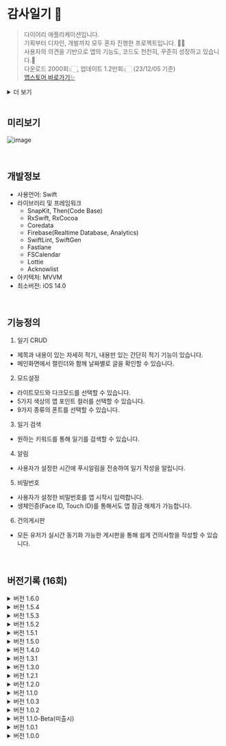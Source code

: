 # 감사일기 📝
> 다이어리 애플리케이션입니다.</br>
> 기획부터 디자인, 개발까지 모두 혼자 진행한 프로젝트입니다. 🙏🏻 </br>
> 사용자의 의견을 기반으로 앱의 기능도, 코드도 천천히, 꾸준히 성장하고 있습니다.🥹 </br>
> 다운로드 2000회👆🏻, 업데이트 1.2만회👆🏻 (23/12/05 기준) </br>
> [앱스토어 바로가기✨](https://apps.apple.com/kr/app/%EC%98%A4%EB%8A%98%EB%8F%84-%EA%B0%90%EC%82%AC%EC%9D%BC%EA%B8%B0/id6443505485)

<details>
<summary>더 보기</summary>
<img width="1142" alt="image" src="https://github.com/hililyy/thanks-diary/assets/76806444/837fbbee-8428-4cce-9329-e6178f4075f8">
  <img width="1117" alt="image" src="https://github.com/hililyy/thanks-diary/assets/76806444/9b51e8d8-614d-42f6-94ce-e890918a207d">

</details>

</br>

## 미리보기
![image](https://github.com/hililyy/thanks-diary/assets/76806444/e415eb84-f1d4-4836-9694-f074e5ebbf57)

</br>

## 개발정보
- 사용언어: Swift  
- 라이브러리 및 프레임워크
  - SnapKit, Then(Code Base)
  - RxSwift, RxCocoa
  - Coredata
  - Firebase(Realtime Database, Analytics)
  - SwiftLint, SwiftGen
  - Fastlane
  - FSCalendar
  - Lottie
  - Acknowlist
- 아키텍처: MVVM
- 최소버전: iOS 14.0

</br>

## 기능정의

1. 일기 CRUD
  - 제목과 내용이 있는 자세히 적기, 내용만 있는 간단히 적기 기능이 있습니다.
  - 메인화면에서 캘린더와 함께 날짜별로 글을 확인할 수 있습니다.
2. 모드설정
  - 라이트모드와 다크모드를 선택할 수 있습니다.
  - 5가지 색상의 앱 포인트 컬러를 선택할 수 있습니다.
  - 9가지 종류의 폰트를 선택할 수 있습니다.
3. 일기 검색
  - 원하는 키워드를 통해 일기를 검색할 수 있습니다.
4. 알림
  - 사용자가 설정한 시간에 푸시알림을 전송하여 일기 작성을 알립니다.
5. 비밀번호
  - 사용자가 설정한 비밀번호를 앱 시작시 입력합니다.
  - 생체인증(Face ID, Touch ID)를 통해서도 앱 잠금 해제가 가능합니다.
6. 건의게시판
- 모든 유저가 실시간 동기화 가능한 게시판을 통해 쉽게 건의사항을 작성할 수 있습니다.

</br>

## 버전기록 (16회)
<details>
<summary>버전 1.6.0</summary>
    
  </br>
  
[Feature🙋🏻‍♀️]
- 일기 검색 기능 추가(사용자 건의 반영)
  
 [Tech💻]
 - Issue 생성과 Pull-Request를 통해 기능별 브랜치를 구분하여 작업
</details>

<details>
<summary>버전 1.5.4</summary>
    
  </br>
  
[Feature🙋🏻‍♀️]
- 푸시 알림이 안오는 오류 수정
</details>

<details>
<summary>버전 1.5.3</summary>
    
  </br>
  
[Feature🙋🏻‍♀️]
- 건의사항을 반영하여 자세히 작성하기에서 뒤로가기 버튼을 눌러도 일기가 저장되도록 변경
- 홈 화면 일기 애니메이션 추가
- 좀 더 편리한 앱 사용을 위해 전체적으로 부분부분 로직 수정
- 자잘한 오류 수정
   
  </br>
  
 [Tech💻]
 - 일기 CRUD UITest Code 추가
</details>

<details>
<summary>버전 1.5.2</summary>
    
  </br>
  
  [Feature🙋🏻‍♀️]
  - 자잘한 오류 수정
</details>

<details>
<summary>버전 1.5.1</summary>
    
  </br>
  
  [Feature🙋🏻‍♀️]
  - 자잘한 오류 수정
</details>

<details>
<summary>버전 1.5.0</summary>
    
  </br>
  
  [Feature🙋🏻‍♀️]
  - 화면잠금 생체인증(Face ID, Touch ID) 기능 추가
  - 앱 평가 기능 추가
    
  </br>
  
   [Tech💻]
   - 일기 CRUD escaping -> async/await으로 변경
</details>

<details>
<summary>버전 1.4.0</summary>
    
  </br>
  
  [Feature🙋🏻‍♀️]
  - 앱 포인트 컬러 선택 기능 추가
  - 앱 폰트 선택 기능 추가
</details>

<details>
<summary>버전 1.3.1</summary>
    
  </br>
  
  [Feature🙋🏻‍♀️]
  - 자잘한 오류 / UI 수정
    
  </br>
  
   [Tech💻]
   - FastLane 적용 (자동배포도구)
</details>

<details>
<summary>버전 1.3.0</summary>
    
  </br>
  
  [Feature🙋🏻‍♀️]
  - 건의게시판 기능을 추가
  - 다크모드를 좀 더 밝은 색상으로 변경
  - 자세한 일기 작성과 조회 방식을 좀 더 간편하게 수정

  </br>
  
   [Tech💻]
   - CocoaPod 제거 -> Swift Package Manager로 변경
   - SwiftLint 추가 (정형화된 코드 컨벤션 도입)
   - SwiftGen 추가 (리소스 이름 입력 시 오타 방지)
   - Firebase Analytics 추가
</details>

<details>
<summary>버전 1.2.1</summary>
    
  </br>
  
  [Feature🙋🏻‍♀️]
  - 자잘한 오류 / UI 수정

  </br>
  
   [Tech💻]
   - 메인화면 RxSwift, RxCocoa 적용(일기 CRUD 로직, 테이블 뷰, 버튼 Target)

</details>

<details>
<summary>버전 1.2.0</summary>
  
  </br>
  
  [Feature🙋🏻‍♀️]
  - 다크모드/라이트모드 선택 (유저 건의 반영)
  - 자잘한 오류 수정

</details>

<details>
<summary>버전 1.1.0</summary>
    
  </br>
  
  [Feature🙋🏻‍♀️]
  - 알림기능 재 추가
  - 자잘한 오류 수정

  </br>
  
   [Tech💻]
   - BaseView, BaseTableViewCell, BaseNavigationViewController 추가 (중복 코드 제거)
   - 메인 화면, 설정 화면 전체 Storyboard -> Code(SnapKit)로 변경 (스토리보드 제거 -> 전체 Code Base로 변경)
   - 설정화면 알림설정, 비밀번호 설정 리팩토링 (복잡한 로직 가독성 좋게 수정)
</details>

<details>
<summary>버전 1.0.3</summary>
  
  </br>
  
  [Feature🙋🏻‍♀️]
  - UI/UX 수정
  - 앱 안정화 진행
  - 이전 날짜 일기 작성 가능하도록 기능 변경

  </br>
  
   [Tech💻]
   - MVC -> MVVM 으로 구조 변경
   - 전체 폴더링 구조 / 파일 명 수정
   - Floating Button Code(NSLayoutConstraint)로 직접 구현 (Floaty 라이브러리 제거)
   - 온보딩 화면 전체 Storyboard -> Code(NSLayoutConstraint)로 변경
   - 메인화면 로직 개선(리팩토링)
</details>

<details>
<summary>버전 1.0.2</summary>
  
  </br>
  
  [Feature🙋🏻‍♀️]
  - 알림 기능 임시 삭제 (알림 기능으로 인한 앱 충돌 발생으로 안정화된 서비스를 빠르게 제공하기 위해 제거하는 방향으로 결정)

  </br>
  
  [Tech💻]
- 온보딩 화면 PageViewController로 변경
- 온보딩 화면 부분적 Storyboard -> Code(NSLayoutConstraint)로 변경
- UIViewController -> BaseViewController 변경 (중복 코드 제거)
- Singleton을 사용하여 공용 객체 사용
</details>

<details>
<summary>버전 1.1.0-Beta(미출시)</summary>
  
  </br>
  
  [Tech💻]
  - 애플, 카카오, 구글 소셜로그인 (Firebase 연동)
  - Firebase RealtimeDatabase를 통한 일기 데이터 관리
  - 로컬에서 작성한 일기 Firebase로 동기화
  - 기존 MVC 패턴을 더 확실히 적용하여 다시 리팩토링 (Controller를 좀 더 가볍게 수정)
  
  </br>
  
  ** 미출시 이유 
  - 유저 데이터 및 일기 데이터를 Firebase에 저장하는 과정에서 보안 이슈 (유저 정보를 보안적 지식 없이 함부로 관리하는 것에 위험성을 느껴 개발 중단)
  - 단순히 일기를 저장하는 앱인데 로그인 기능이 추가되어 사용자 입장에서 번거로움을 느낄 것 같다고 생각함
  - 추후 앱의 기능이 더 확장되었을 때 구조를 갖추고 추가 보완하기로 결정
  
</details>

<details>
<summary>버전 1.0.1</summary>
  
  </br>
  
  [Feature🙋🏻‍♀️]
  - 특정 날짜에서 일기가 작성되지 않는 오류 수정
  - 앱 시작하기 로티 이미지 추가
  - 글 작성하기 UI/UX 수정

</details>

<details>
<summary>버전 1.0.0</summary>
  
  </br>
  
  [Feature🙋🏻‍♀️]

  - 전체 기능 개발
  - 온보딩
  - 일기 CRUD
  - 푸시 알림
  - 비밀번호

  </br>

  [Tech💻]
  
  - MVC
  - Local Push Notification
  - StoryBoard

</details>
